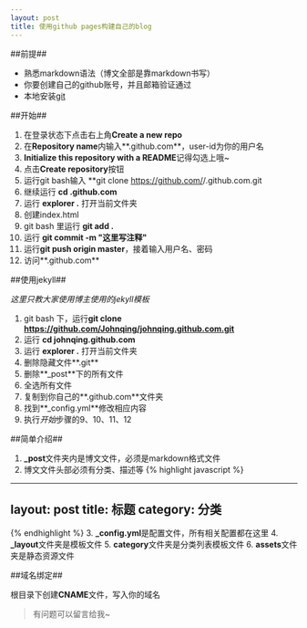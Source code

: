 ```yaml
---
layout: post
title: 使用github pages构建自己的blog
---
```


##前提##

+ 熟悉markdown语法（博文全部是靠markdown书写）
+ 你要创建自己的github账号，并且邮箱验证通过
+ 本地安装[git](http://johnqing.github.com/soft/Git-1.8.1.2-preview20130201.exe)

##开始##

1. 在登录状态下点击右上角**Create a new repo**
2. 在**Repository name**内输入**<user-id>.github.com**，user-id为你的用户名
3. **Initialize this repository with a README**记得勾选上哦~
4. 点击**Create repository**按钮
5. 运行git bash输入 **git clone https://github.com/<user-id>/<user-id>.github.com.git
6. 继续运行 **cd <user-id>.github.com**
7. 运行 **explorer .** 打开当前文件夹
8. 创建index.html
9. git bash 里运行 **git add .**
10. 运行 **git commit -m "这里写注释"**
11. 运行**git push origin master**，接着输入用户名、密码
12. 访问**<user-id>.github.com**

##使用jekyll##

*这里只教大家使用博主使用的jekyll模板*

1. git bash 下，运行**git clone https://github.com/Johnqing/johnqing.github.com.git**
2. 运行 **cd johnqing.github.com**
3. 运行 **explorer .** 打开当前文件夹
4. 删除隐藏文件**.git**
5. 删除**_post**下的所有文件
6. 全选所有文件
7. 复制到你自己的**<user-id>.github.com**文件夹
8. 找到**_config.yml**修改相应内容
9. 执行*开始*步骤的9、10、11、12

##简单介绍##

1. **_post**文件夹内是博文文件，必须是markdown格式文件
2. 博文文件头部必须有分类、描述等
{% highlight javascript %}
---
layout: post
title: 标题
category: 分类
---
{% endhighlight %}
3. **_config.yml**是配置文件，所有相关配置都在这里
4. **_layout**文件夹是模板文件
5. **category**文件夹是分类列表模板文件
6. **assets**文件夹是静态资源文件

##域名绑定##

根目录下创建**CNAME**文件，写入你的域名

> 有问题可以留言给我~
